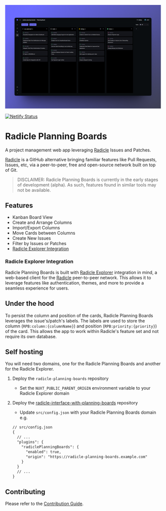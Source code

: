 ![hero](./public/hero.webp)

[![Netlify Status](https://api.netlify.com/api/v1/badges/c075cf10-4d89-44d1-bd53-44a58f9ef06f/deploy-status)](https://app.netlify.com/sites/chipper-wisp-c7553e/deploys)

# Radicle Planning Boards

A project management web app leveraging [Radicle](https://radicle.xyz/) Issues and Patches.

[Radicle](https://radicle.xyz/) is a GitHub alternative bringing familiar features like Pull
Requests, Issues, etc, via a peer-to-peer, free and open-source network built on top of Git.

> DISCLAIMER: Radicle Planning Boards is currently in the early stages of development (alpha). As
> such, features found in similar tools may not be available.

## Features

- Kanban Board View
- Create and Arrange Columns
- Import/Export Columns
- Move Cards between Columns
- Create New Issues
- Filter by Issues or Patches
- [Radicle Explorer Integration](#radicle-explorer-integration)

### Radicle Explorer Integration

Radicle Planning Boards is built with [Radicle Explorer](https://app.radicle.xyz/nodes/seed.radicle.garden/rad:z4V1sjrXqjvFdnCUbxPFqd5p4DtH5)
integration in mind, a web-based client for the [Radicle](https://radicle.xyz/) peer-to-peer
network. This allows it to leverage features like authentication, themes, and more to provide a
seamless experience for users.

## Under the hood

To persist the column and position of the cards, Radicle Planning Boards leverages the
issue's/patch's labels. The labels are used to store the column (`RPB:column:{columnName}`) and
position (`RPB:priority:{priority}`) of the card. This allows the app to work within Radicle's
feature set and not require its own database.

## Self hosting

You will need two domains, one for the Radicle Planning Boards and another for the Radicle Explorer.

1. Deploy the `radicle-planning-boards` repository
    - Set the `NUXT_PUBLIC_PARENT_ORIGIN` environment variable to your Radicle Explorer domain
2. Deploy the [radicle-interface-with-planning-boards](https://github.com/maninak/radicle-interface-with-planning-boards)
repository
    - Update `src/config.json` with your Radicle Planning Boards domain e.g.

    ```json5
    // src/config.json
    {
      // ...
      "plugins": {
        "radiclePlanningBoards": {
          "enabled": true,
          "origin": "https://radicle-planning-boards.example.com"
        }
      }
      // ...
    }
    ```

## Contributing

Please refer to the [Contribution Guide](CONTRIBUTING.md).
